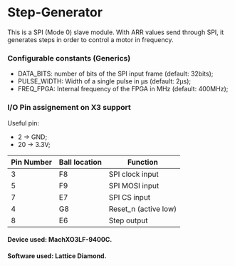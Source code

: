 # Step-Generator
This is a SPI (Mode 0) slave module. With ARR values send through SPI, it generates steps in order to control a motor in frequency.

### Configurable constants (Generics)
  - DATA_BITS: number of bits of the SPI input frame (default: 32bits);
  - PULSE_WIDTH: Width of a single pulse in µs (default: 2µs);
  - FREQ_FPGA: Internal frequency of the FPGA in MHz (default: 400MHz);

### I/O Pin assignement on X3 support
Useful pin:
  - 2 -> GND;
  - 20 -> 3.3V;

| Pin Number | Ball location | Function           |
|------------|---------------|--------------------|
| 3          | F8            | SPI clock input    |
| 5          | F9            | SPI MOSI input     |
| 7          | E7            | SPI CS input       |
| 4          | G8            | Reset_n (active low)|
| 8          | E6            | Step output        |

#### Device used: MachXO3LF-9400C.
#### Software used: Lattice Diamond.
